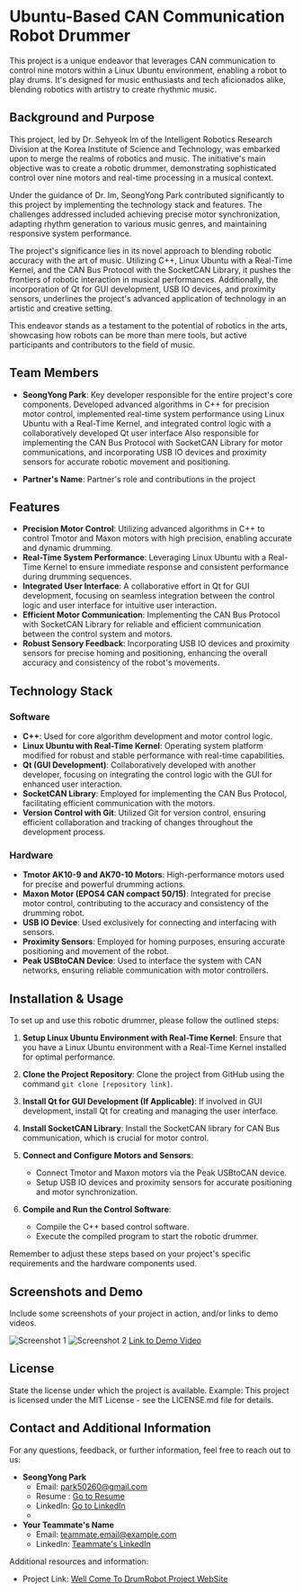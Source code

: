 # Ubuntu-Based CAN Communication Robot Drummer
This project is a unique endeavor that leverages CAN communication to control nine motors within a Linux Ubuntu environment, enabling a robot to play drums. It's designed for music enthusiasts and tech aficionados alike, blending robotics with artistry to create rhythmic music.

## Background and Purpose
This project, led by Dr. Sehyeok Im of the Intelligent Robotics Research Division at the Korea Institute of Science and Technology, was embarked upon to merge the realms of robotics and music. The initiative's main objective was to create a robotic drummer, demonstrating sophisticated control over nine motors and real-time processing in a musical context.

Under the guidance of Dr. Im, SeongYong Park contributed significantly to this project by implementing the technology stack and features. The challenges addressed included achieving precise motor synchronization, adapting rhythm generation to various music genres, and maintaining responsive system performance. 

The project's significance lies in its novel approach to blending robotic accuracy with the art of music. Utilizing C++, Linux Ubuntu with a Real-Time Kernel, and the CAN Bus Protocol with the SocketCAN Library, it pushes the frontiers of robotic interaction in musical performances. Additionally, the incorporation of Qt for GUI development, USB IO devices, and proximity sensors, underlines the project's advanced application of technology in an artistic and creative setting.

This endeavor stands as a testament to the potential of robotics in the arts, showcasing how robots can be more than mere tools, but active participants and contributors to the field of music.


## Team Members
- **SeongYong Park**: Key developer responsible for the entire project's core components. Developed advanced algorithms in C++ for precision motor control, implemented real-time system performance using Linux Ubuntu with a Real-Time Kernel, and integrated control logic with a collaboratively developed Qt user interface Also responsible for implementing the CAN Bus Protocol with SocketCAN Library for motor communications, and incorporating USB IO devices and proximity sensors for accurate robotic movement and positioning.


- **Partner's Name**: Partner's role and contributions in the project

## Features
- **Precision Motor Control**: Utilizing advanced algorithms in C++ to control Tmotor and Maxon motors with high precision, enabling accurate and dynamic drumming.
- **Real-Time System Performance**: Leveraging Linux Ubuntu with a Real-Time Kernel to ensure immediate response and consistent performance during drumming sequences.
- **Integrated User Interface**: A collaborative effort in Qt for GUI development, focusing on seamless integration between the control logic and user interface for intuitive user interaction.
- **Efficient Motor Communication**: Implementing the CAN Bus Protocol with SocketCAN Library for reliable and efficient communication between the control system and motors.
- **Robust Sensory Feedback**: Incorporating USB IO devices and proximity sensors for precise homing and positioning, enhancing the overall accuracy and consistency of the robot's movements.



## Technology Stack

### Software
- **C++**: Used for core algorithm development and motor control logic.
- **Linux Ubuntu with Real-Time Kernel**: Operating system platform modified for robust and stable performance with real-time capabilities.
- **Qt (GUI Development)**: Collaboratively developed with another developer, focusing on integrating the control logic with the GUI for enhanced user interaction.
- **SocketCAN Library**: Employed for implementing the CAN Bus Protocol, facilitating efficient communication with the motors.
- **Version Control with Git**: Utilized Git for version control, ensuring efficient collaboration and tracking of changes throughout the development process.


### Hardware
- **Tmotor AK10-9 and AK70-10 Motors**: High-performance motors used for precise and powerful drumming actions.
- **Maxon Motor (EPOS4 CAN compact 50/15)**: Integrated for precise motor control, contributing to the accuracy and consistency of the drumming robot.
- **USB IO Device**: Used exclusively for connecting and interfacing with sensors.
- **Proximity Sensors**: Employed for homing purposes, ensuring accurate positioning and movement of the robot.
- **Peak USBtoCAN Device**: Used to interface the system with CAN networks, ensuring reliable communication with motor controllers.




## Installation & Usage
To set up and use this robotic drummer, please follow the outlined steps:

1. **Setup Linux Ubuntu Environment with Real-Time Kernel**: Ensure that you have a Linux Ubuntu environment with a Real-Time Kernel installed for optimal performance.

2. **Clone the Project Repository**: Clone the project from GitHub using the command `git clone [repository link]`.

3. **Install Qt for GUI Development (If Applicable)**: If involved in GUI development, install Qt for creating and managing the user interface.

4. **Install SocketCAN Library**: Install the SocketCAN library for CAN Bus communication, which is crucial for motor control.

5. **Connect and Configure Motors and Sensors**:
    - Connect Tmotor and Maxon motors via the Peak USBtoCAN device.
    - Setup USB IO devices and proximity sensors for accurate positioning and motor synchronization.

6. **Compile and Run the Control Software**:
    - Compile the C++ based control software.
    - Execute the compiled program to start the robotic drummer.

Remember to adjust these steps based on your project's specific requirements and the hardware components used.


## Screenshots and Demo
Include some screenshots of your project in action, and/or links to demo videos.

![Screenshot 1](url-to-screenshot)
![Screenshot 2](url-to-screenshot)
[Link to Demo Video](url-to-demo)

## License
State the license under which the project is available. Example: This project is licensed under the MIT License - see the LICENSE.md file for details.

## Contact and Additional Information

For any questions, feedback, or further information, feel free to reach out to us:

- **SeongYong Park**
  - Email: park50260@gmail.com
  - Resume : [Go to Resume](https://aconite-green.github.io/)
  - LinkedIn: [Go to LinkedIn ](your-linkedin-url)
  - 
- **Your Teammate's Name**
  - Email: teammate.email@example.com
  - LinkedIn: [Teammate's LinkedIn](teammate-linkedin-url)

Additional resources and information:
- Project Link: [Well Come To DrumRobot Project WebSite](https://seongyongs-organization.gitbook.io/design-system/)

